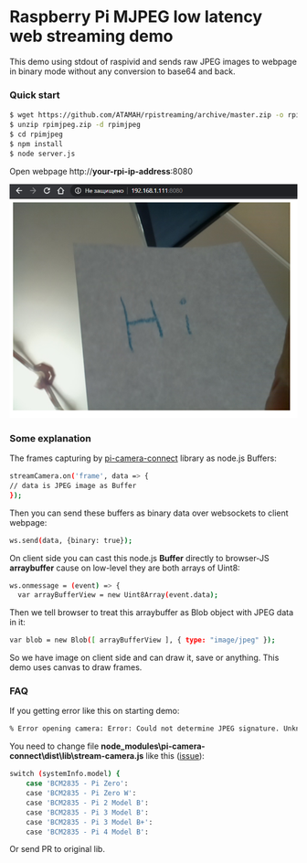 # Raspberry Pi MJPEG low latency web streaming demo

This demo using stdout of raspivid and sends raw JPEG images to webpage in binary mode without any conversion to base64 and back.

### Quick start

```sh
$ wget https://github.com/ATAMAH/rpistreaming/archive/master.zip -o rpimjpeg.zip
$ unzip rpimjpeg.zip -d rpimjpeg
$ cd rpimjpeg
$ npm install
$ node server.js
```

Open webpage http://**your-rpi-ip-address**:8080

![webpage view](https://raw.githubusercontent.com/ATAMAH/rpistreaming/master/screen01.png)

### Some explanation

The frames capturing by [pi-camera-connect](https://github.com/servall/pi-camera-connect#readme) library as node.js Buffers:

```sh
streamCamera.on('frame', data => {
// data is JPEG image as Buffer
});
```

Then you can send these buffers as binary data over websockets to client webpage:

```sh
ws.send(data, {binary: true});
```

On client side you can cast this node.js **Buffer** directly to browser-JS **arraybuffer** cause on low-level they are both arrays of Uint8:
```sh
ws.onmessage = (event) => {
  var arrayBufferView = new Uint8Array(event.data);
```

Then we tell browser to treat this arraybuffer as Blob object with JPEG data in it:
```sh
var blob = new Blob([ arrayBufferView ], { type: "image/jpeg" });
```

So we have image on client side and can draw it, save or anything. This demo uses canvas to draw frames.

### FAQ

If you getting error like this on starting demo:

```sh
% Error opening camera: Error: Could not determine JPEG signature. Unknown system model 'BCM2835 - Pi 2 Model B'
```

You need to change file **node_modules\pi-camera-connect\dist\lib\stream-camera.js** like this ([issue](https://github.com/servall/pi-camera-connect/issues/10)):

```sh
switch (systemInfo.model) {
    case 'BCM2835 - Pi Zero':
    case 'BCM2835 - Pi Zero W':
    case 'BCM2835 - Pi 2 Model B':
    case 'BCM2835 - Pi 3 Model B':
    case 'BCM2835 - Pi 3 Model B+':
    case 'BCM2835 - Pi 4 Model B':
```

Or send PR to original lib.
